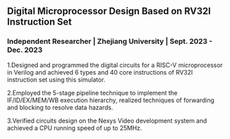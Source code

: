 ## Digital Microprocessor Design Based on RV32I Instruction Set

### Independent Researcher | Zhejiang University | Sept. 2023 - Dec. 2023

1.Designed and programmed the digital circuits for a RISC-V microprocessor in Verilog and achieved 6 types and 40 core instructions of RV32I instruction set using this simulator.

2.Employed the 5-stage pipeline technique to implement the IF/ID/EX/MEM/WB execution hierarchy, realized techniques of forwarding and blocking to resolve data hazards.

3.Verified circuits design on the Nexys Video development system and achieved a CPU running speed of up to 25MHz.
